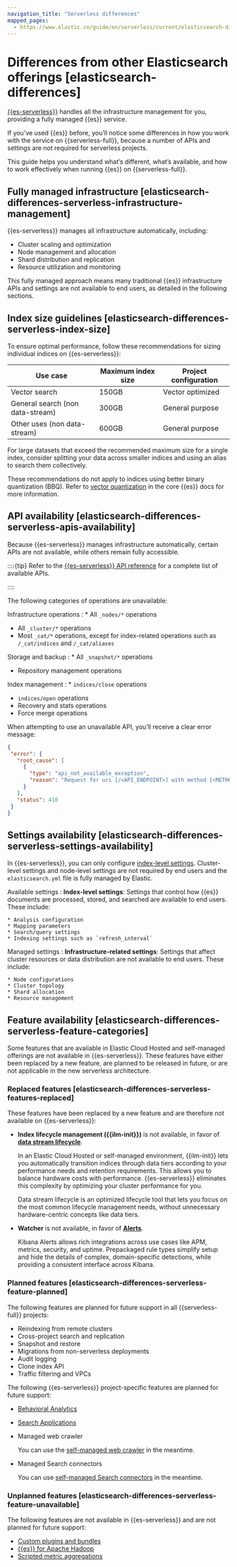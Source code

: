 ```yaml
---
navigation_title: "Serverless differences"
mapped_pages:
  - https://www.elastic.co/guide/en/serverless/current/elasticsearch-differences.html
---
```




# Differences from other Elasticsearch offerings [elasticsearch-differences]


[{{es-serverless}}](../../../solutions/search.md) handles all the infrastructure management for you, providing a fully managed {{es}} service.

If you’ve used {{es}} before, you’ll notice some differences in how you work with the service on {{serverless-full}}, because a number of APIs and settings are not required for serverless projects.

This guide helps you understand what’s different, what’s available, and how to work effectively when running {{es}} on {{serverless-full}}.


## Fully managed infrastructure [elasticsearch-differences-serverless-infrastructure-management]

{{es-serverless}} manages all infrastructure automatically, including:

* Cluster scaling and optimization
* Node management and allocation
* Shard distribution and replication
* Resource utilization and monitoring

This fully managed approach means many traditional {{es}} infrastructure APIs and settings are not available to end users, as detailed in the following sections.


## Index size guidelines [elasticsearch-differences-serverless-index-size]

To ensure optimal performance, follow these recommendations for sizing individual indices on {{es-serverless}}:

| Use case | Maximum index size | Project configuration |
| --- | --- | --- |
| Vector search | 150GB | Vector optimized |
| General search (non data-stream) | 300GB | General purpose |
| Other uses (non data-stream) | 600GB | General purpose |

For large datasets that exceed the recommended maximum size for a single index, consider splitting your data across smaller indices and using an alias to search them collectively.

These recommendations do not apply to indices using better binary quantization (BBQ). Refer to [vector quantization](https://www.elastic.co/guide/en/elasticsearch/reference/current/dense-vector.html#dense-vector-quantization) in the core {{es}} docs for more information.


## API availability [elasticsearch-differences-serverless-apis-availability]

Because {{es-serverless}} manages infrastructure automatically, certain APIs are not available, while others remain fully accessible.

::::{tip}
Refer to the [{{es-serverless}} API reference](https://www.elastic.co/docs/api/doc/elasticsearch-serverless) for a complete list of available APIs.

::::


The following categories of operations are unavailable:

Infrastructure operations
:   * All `_nodes/*` operations
* All `_cluster/*` operations
* Most `_cat/*` operations, except for index-related operations such as `/_cat/indices` and `/_cat/aliases`


Storage and backup
:   * All `_snapshot/*` operations
* Repository management operations


Index management
:   * `indices/close` operations
* `indices/open` operations
* Recovery and stats operations
* Force merge operations


When attempting to use an unavailable API, you’ll receive a clear error message:

```json
{
 "error": {
   "root_cause": [
     {
       "type": "api_not_available_exception",
       "reason": "Request for uri [/<API_ENDPOINT>] with method [<METHOD>] exists but is not available when running in serverless mode"
     }
   ],
   "status": 410
 }
}
```


## Settings availability [elasticsearch-differences-serverless-settings-availability]

In {{es-serverless}}, you can only configure [index-level settings](https://www.elastic.co/guide/en/elasticsearch/reference/current/index-modules.html#index-modules-settings). Cluster-level settings and node-level settings are not required by end users and the `elasticsearch.yml` file is fully managed by Elastic.

Available settings
:   **Index-level settings**: Settings that control how {{es}} documents are processed, stored, and searched are available to end users. These include:

    * Analysis configuration
    * Mapping parameters
    * Search/query settings
    * Indexing settings such as `refresh_interval`


Managed settings
:   **Infrastructure-related settings**: Settings that affect cluster resources or data distribution are not available to end users. These include:

    * Node configurations
    * Cluster topology
    * Shard allocation
    * Resource management



## Feature availability [elasticsearch-differences-serverless-feature-categories]

Some features that are available in Elastic Cloud Hosted and self-managed offerings are not available in {{es-serverless}}. These features have either been replaced by a new feature, are planned to be released in future, or are not applicable in the new serverless architecture.


### Replaced features [elasticsearch-differences-serverless-features-replaced]

These features have been replaced by a new feature and are therefore not available on {{es-serverless}}:

* **Index lifecycle management ({{ilm-init}})** is not available, in favor of [**data stream lifecycle**](../../../manage-data/data-store/index-basics.md).

    In an Elastic Cloud Hosted or self-managed environment, {{ilm-init}} lets you automatically transition indices through data tiers according to your performance needs and retention requirements. This allows you to balance hardware costs with performance. {{es-serverless}} eliminates this complexity by optimizing your cluster performance for you.

    Data stream lifecycle is an optimized lifecycle tool that lets you focus on the most common lifecycle management needs, without unnecessary hardware-centric concepts like data tiers.

* **Watcher** is not available, in favor of [**Alerts**](../../../explore-analyze/alerts-cases/alerts.md#rules-alerts).

    Kibana Alerts allows rich integrations across use cases like APM, metrics, security, and uptime. Prepackaged rule types simplify setup and hide the details of complex, domain-specific detections, while providing a consistent interface across Kibana.



### Planned features [elasticsearch-differences-serverless-feature-planned]

The following features are planned for future support in all {{serverless-full}} projects:

* Reindexing from remote clusters
* Cross-project search and replication
* Snapshot and restore
* Migrations from non-serverless deployments
* Audit logging
* Clone index API
* Traffic filtering and VPCs

The following {{es-serverless}} project-specific features are planned for future support:

* [Behavioral Analytics](../../../solutions/search/site-or-app/behavioral-analytics.md)
* [Search Applications](../../../solutions/search/search-applications.md)
* Managed web crawler

    You can use the [self-managed web crawler](https://github.com/elastic/crawler) in the meantime.

* Managed Search connectors

    You can use [self-managed Search connectors](https://www.elastic.co/guide/en/elasticsearch/reference/current/es-build-connector.html) in the meantime.



### Unplanned features [elasticsearch-differences-serverless-feature-unavailable]

The following features are not available in {{es-serverless}} and are not planned for future support:

* [Custom plugins and bundles](https://www.elastic.co/guide/en/cloud/current/ec-custom-bundles.html)
* [{{es}} for Apache Hadoop](https://www.elastic.co/guide/en/elasticsearch/hadoop/current/reference.html)
* [Scripted metric aggregations](https://www.elastic.co/guide/en/elasticsearch/reference/current/search-aggregations-metrics-scripted-metric-aggregation.html)
